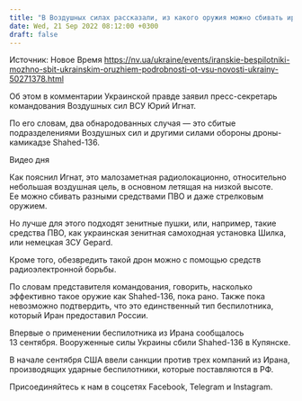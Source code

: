 ```yaml
---
title: "В Воздушных силах рассказали, из какого оружия можно сбивать иранские беспилотники"
date: Wed, 21 Sep 2022 08:12:00 +0300
draft: false
---
```

Источник: Новое Время https://nv.ua/ukraine/events/iranskie-bespilotniki-mozhno-sbit-ukrainskim-oruzhiem-podrobnosti-ot-vsu-novosti-ukrainy-50271378.html


 Об этом в комментарии Украинской правде заявил пресс-секретарь командования Воздушных сил ВСУ Юрий Игнат.

По его словам, два обнародованных случая — это сбитые подразделениями Воздушных сил и другими силами обороны дроны-камикадзе Shahed-136.

 Видео дня   

Как пояснил Игнат, это малозаметная радиолокационно, относительно небольшая воздушная цель, в основном летящая на низкой высоте. Ее можно сбивать разными средствами ПВО и даже стрелковым оружием.

Но лучше для этого подходят зенитные пушки, или, например, такие средства ПВО, как украинская зенитная самоходная установка Шилка, или немецкая ЗСУ Gepard.

Кроме того, обезвредить такой дрон можно с помощью средств радиоэлектронной борьбы.

По словам представителя командования, говорить, насколько эффективно такое оружие как Shahed-136, пока рано. Также пока невозможно подтвердить, что это единственный тип беспилотника, который Иран предоставил России.

Впервые о применении беспилотника из Ирана сообщалось 13 сентября. Вооруженные силы Украины сбили Shahed-136 в Купянске.

В начале сентября США ввели санкции против трех компаний из Ирана, производящих ударные беспилотники, которые поставляются в РФ.

Присоединяйтесь к нам в соцсетях Facebook, Telegram и Instagram.
